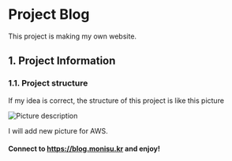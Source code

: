 # Project Blog
This project is making my own website.

## 1. Project Information
### 1.1. Project structure   
   
If my idea is correct, the structure of this project is like this picture   
   
![Picture description](https://user-images.githubusercontent.com/37017859/79689429-c4afa100-828f-11ea-99c5-dfe9c24e0471.png)   
    
I will add new picture for AWS.    
    
#### Connect to https://blog.monisu.kr and enjoy!   
